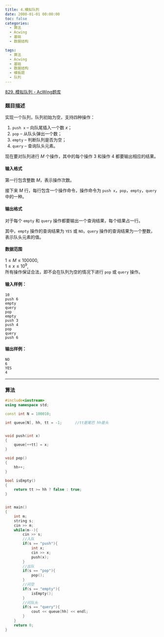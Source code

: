 ```yaml
---
title: 4.模拟队列
date: 2000-01-01 00:00:00
toc: false
categories:
  - 算法
  - Acwing
  - 基础
  - 数据结构

tags:
  - 算法
  - Acwing
  - 基础
  - 数据结构
  - 模板题
  - 队列
---
```


[829. 模拟队列 - AcWing题库](https://www.acwing.com/problem/content/831/)


### 题目描述
实现一个队列，队列初始为空，支持四种操作：

1.  `push x` – 向队尾插入一个数 $x$；
2.  `pop` – 从队头弹出一个数；
3.  `empty` – 判断队列是否为空；
4.  `query` – 查询队头元素。

现在要对队列进行 $M$ 个操作，其中的每个操作 $3$ 和操作 $4$ 都要输出相应的结果。

#### 输入格式

第一行包含整数 $M$，表示操作次数。

接下来 $M$ 行，每行包含一个操作命令，操作命令为 `push x`，`pop`，`empty`，`query` 中的一种。

#### 输出格式

对于每个 `empty` 和 `query` 操作都要输出一个查询结果，每个结果占一行。

其中，`empty` 操作的查询结果为 `YES` 或 `NO`，`query` 操作的查询结果为一个整数，表示队头元素的值。

#### 数据范围

$1 \le M \le 100000$,  
$1 \le x \le 10^9$,  
所有操作保证合法，即不会在队列为空的情况下进行 `pop` 或 `query` 操作。

#### 输入样例：

```
10
push 6
empty
query
pop
empty
push 3
push 4
pop
query
push 6
```

#### 输出样例：

```
NO
6
YES
4
```

---
### 算法
```cpp
#include<iostream>
using namespace std;

const int N = 100010;

int queue[N], hh, tt = -1;      //tt是尾巴 hh是头 


void push(int x)
{
    queue[++tt] = x;
}

void pop()
{
    hh++;
}

bool isEmpty()
{
    return tt >= hh ? false : true;
}


int main() 
{
    int m;
    string s;
    cin >> m;
    while(m--){
        cin >> s;
        //入队
        if(s == "push"){
            int x;
            cin >> x;
            push(x);
        }
        //出队
        if(s == "pop"){
            pop();
        }
        //问空
        if(s == "empty"){
            isEmpty();
        }
        //问队头
        if(s == "query"){
            cout << queue[hh] << endl;
        }
    }
    return 0;
}
```